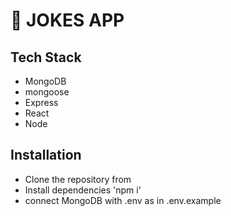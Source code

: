 # 🤡 JOKES APP

## Tech Stack

- MongoDB
- mongoose
- Express
- React
- Node

## Installation

- Clone the repository from
- Install dependencies 'npm i'
- connect MongoDB with .env as in .env.example

